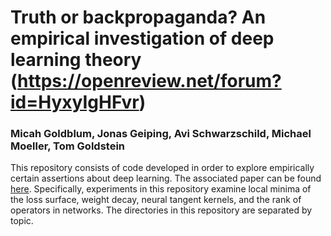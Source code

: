 # Truth or backpropaganda? An empirical investigation of deep learning theory (https://openreview.net/forum?id=HyxyIgHFvr)
### Micah Goldblum, Jonas Geiping, Avi Schwarzschild, Michael Moeller, Tom Goldstein
This repository consists of code developed in order to explore empirically certain assertions about deep learning.  The associated paper can be found [here](https://arxiv.org/abs/1910.00359). Specifically, experiments in this repository examine local minima of the loss surface, weight decay, neural tangent kernels, and the rank of operators in networks. The directories in this repository are separated by topic.
